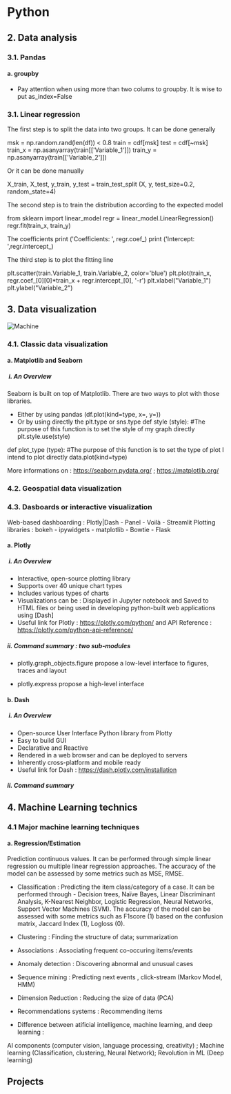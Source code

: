 # Python
## 2. Data analysis
### 3.1. Pandas
#### a. groupby 
- Pay attention when using more than two colums to groupby. It is wise to put as_index=False

### 3.1. Linear regression
The first step is to split the data into two groups.
It can be done generally

msk = np.random.rand(len(df)) < 0.8
train = cdf[msk]
test = cdf[~msk]
train_x = np.asanyarray(train[['Variable_1']])
train_y = np.asanyarray(train[['Variable_2']])

Or it can be done manually

X_train, X_test, y_train, y_test = train_test_split (X, y, test_size=0.2, random_state=4)

The second step is to train the distribution according to the expected model

from sklearn import linear_model
regr = linear_model.LinearRegression()
regr.fit(train_x, train_y)

The coefficients
print ('Coefficients: ', regr.coef_)
print ('Intercept: ',regr.intercept_)

The third step is to plot the fitting line

plt.scatter(train.Variable_1, train.Variable_2,  color='blue')
plt.plot(train_x, regr.coef_[0][0]*train_x + regr.intercept_[0], '-r')
plt.xlabel("Variable_1")
plt.ylabel("Variable_2")

## 3. Data visualization 
![Machine](https://github.com/August-kinglo/Python/assets/113606354/29a2a9c5-f77d-4033-89bd-8b52d135ff27)

### 4.1. Classic data visualization

#### a. Matplotlib and Seaborn 
#####  i. An Overview
Seaborn is built on top of Matplotlib. There are two ways to plot with those libraries. 
- Either by using pandas (df.plot(kind=type, x=, y=))
- Or by using directly the plt.type or sns.type
def style (style):
#The purpose of this function is to set the style of my graph directly
plt.style.use(style)

def plot_type (type):
#The purpose of this function is to set the type of plot I intend to plot directly
data.plot(kind=type)

More informations on : https://seaborn.pydata.org/ ; https://matplotlib.org/ 

### 4.2. Geospatial data visualization

### 4.3. Dasboards or interactive visualization
Web-based dashboarding : Plotly|Dash - Panel - Voilà - Streamlit
Plotting libraries : bokeh - ipywidgets - matplotlib - Bowtie - Flask

#### a. Plotly
#####  i. An Overview
- Interactive, open-source plotting library
- Supports over 40 unique chart types
- Includes various types of charts
- Visualizations can be :
    Displayed in Jupyter notebook and Saved to HTML files or being used in developing python-built web applications using [Dash]
- Useful link for Plotly : https://plotly.com/python/ and API Reference : https://plotly.com/python-api-reference/
##### ii. Command summary : two sub-modules
- plotly.graph_objects.figure propose a low-level interface to figures, traces and layout
  
- plotly.express propose a high-level interface
  
#### b. Dash 
#####  i. An Overview

- Open-source User Interface Python library from Plotty
- Easy to build GUI
- Declarative and Reactive
- Rendered in a web browser and can be deployed to servers
- Inherently cross-platform and mobile ready
- Useful link for Dash : https://dash.plotly.com/installation

##### ii. Command summary

## 4. Machine Learning technics
### 4.1 Major machine learning techniques

#### a. Regression/Estimation
Prediction continuous values. It can be performed through simple linear regression ou multiple linear regression approaches.
The accuracy of the model can be assessed by some metrics such as MSE, RMSE.

- Classification :
Predicting the item class/category of a case. It can be performed through - Decision trees, Naïve Bayes, Linear Discriminant Analysis, K-Nearest Neighbor, Logistic Regression, Neural Networks, Support Vector Machines (SVM).
The accuracy of the model can be assessed with some metrics such as F1score (1) based on the confusion matrix, Jaccard Index (1), Logloss (0).

- Clustering :
Finding the structure of data; summarization
- Associations :
Associating frequent co-occuring items/events
- Anomaly detection :
Discovering abnormal and unusual cases
- Sequence mining :
Predicting next events , click-stream (Markov Model, HMM)
- Dimension Reduction :
Reducing the size of data (PCA)
- Recommendations systems :
Recommending items
- Difference between atificial intelligence, machine learning, and deep learning :
      
AI components (computer vision, language processing, creativity) ; Machine learning (Classification, clustering, Neural Network); Revolution in ML (Deep learning)

## Projects
